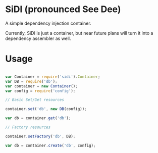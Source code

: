 SiDI (pronounced See Dee)
====

A simple dependency injection container.

Currently, SiDI is just a container, but near future plans will turn it into a
dependency assembler as well.

Usage
===

```js

var Container = require('sidi').Container;
var DB = require('db');
var container = new Container();
var config = require('config');

// Basic Set/Get resources

container.set('db', new DB(config));

var db = container.get('db');

// Factory resources

container.setFactory('db', DB);

var db = container.create('db', config);


```
